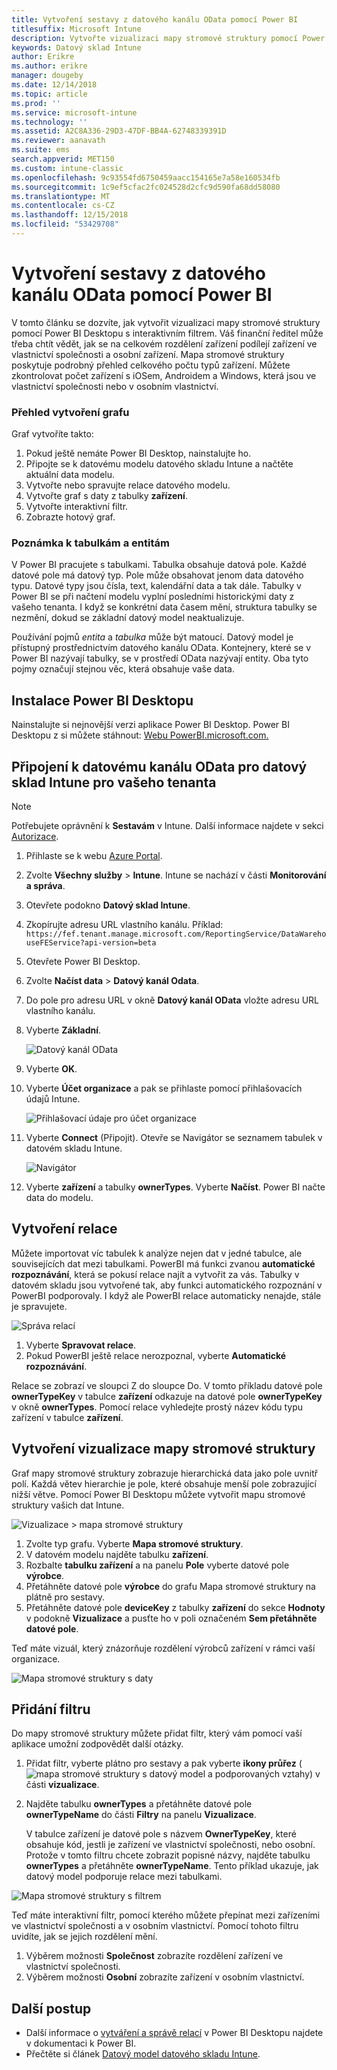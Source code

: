 ```yaml
---
title: Vytvoření sestavy z datového kanálu OData pomocí Power BI
titlesuffix: Microsoft Intune
description: Vytvořte vizualizaci mapy stromové struktury pomocí Power BI Desktopu s interaktivním filtrem z rozhraní API datového skladu Intune.
keywords: Datový sklad Intune
author: Erikre
ms.author: erikre
manager: dougeby
ms.date: 12/14/2018
ms.topic: article
ms.prod: ''
ms.service: microsoft-intune
ms.technology: ''
ms.assetid: A2C8A336-29D3-47DF-BB4A-62748339391D
ms.reviewer: aanavath
ms.suite: ems
search.appverid: MET150
ms.custom: intune-classic
ms.openlocfilehash: 9c93554fd6750459aacc154165e7a58e160534fb
ms.sourcegitcommit: 1c9ef5cfac2fc024528d2cfc9d590fa68dd58080
ms.translationtype: MT
ms.contentlocale: cs-CZ
ms.lasthandoff: 12/15/2018
ms.locfileid: "53429708"
---
```

# <a name="create-a-report-from-the-odata-feed-with-power-bi"></a>Vytvoření sestavy z datového kanálu OData pomocí Power BI

V tomto článku se dozvíte, jak vytvořit vizualizaci mapy stromové struktury pomocí Power BI Desktopu s interaktivním filtrem. Váš finanční ředitel může třeba chtít vědět, jak se na celkovém rozdělení zařízení podílejí zařízení ve vlastnictví společnosti a osobní zařízení. Mapa stromové struktury poskytuje podrobný přehled celkového počtu typů zařízení. Můžete zkontrolovat počet zařízení s iOSem, Androidem a Windows, která jsou ve vlastnictví společnosti nebo v osobním vlastnictví.

### <a name="overview-of-creating-the-chart"></a>Přehled vytvoření grafu

Graf vytvoříte takto:
1. Pokud ještě nemáte Power BI Desktop, nainstalujte ho.
2. Připojte se k datovému modelu datového skladu Intune a načtěte aktuální data modelu.
3. Vytvořte nebo spravujte relace datového modelu.
4. Vytvořte graf s daty z tabulky **zařízení**.
5. Vytvořte interaktivní filtr.
6. Zobrazte hotový graf.

### <a name="a-note-about-tables-and-entities"></a>Poznámka k tabulkám a entitám

V Power BI pracujete s tabulkami. Tabulka obsahuje datová pole. Každé datové pole má datový typ. Pole může obsahovat jenom data datového typu. Datové typy jsou čísla, text, kalendářní data a tak dále. Tabulky v Power BI se při načtení modelu vyplní posledními historickými daty z vašeho tenanta. I když se konkrétní data časem mění, struktura tabulky se nezmění, dokud se základní datový model neaktualizuje.

Používání pojmů _entita_ a _tabulka_ může být matoucí. Datový model je přístupný prostřednictvím datového kanálu OData. Kontejnery, které se v Power BI nazývají tabulky, se v prostředí OData nazývají entity. Oba tyto pojmy označují stejnou věc, která obsahuje vaše data.

## <a name="install-power-bi-desktop"></a>Instalace Power BI Desktopu

Nainstalujte si nejnovější verzi aplikace Power BI Desktop. Power BI Desktopu z si můžete stáhnout: [Webu PowerBI.microsoft.com.](https://powerbi.microsoft.com/desktop)

## <a name="connect-to-the-odata-feed-for-the-intune-data-warehouse-for-your-tenant"></a>Připojení k datovému kanálu OData pro datový sklad Intune pro vašeho tenanta

> [!Note]  
> Potřebujete oprávnění k **Sestavám** v Intune. Další informace najdete v sekci [Autorizace](reports-api-url.md).

1. Přihlaste se k webu [Azure Portal](https://portal.azure.com).
2. Zvolte **Všechny služby** > **Intune**. Intune se nachází v části **Monitorování a správa**.
3. Otevřete podokno **Datový sklad Intune**.
4. Zkopírujte adresu URL vlastního kanálu. Příklad: `https://fef.tenant.manage.microsoft.com/ReportingService/DataWarehouseFEService?api-version=beta`
5. Otevřete Power BI Desktop.
6. Zvolte **Načíst data** > **Datový kanál Odata**.
7. Do pole pro adresu URL v okně **Datový kanál OData** vložte adresu URL vlastního kanálu.
8. Vyberte **Základní**.

    ![Datový kanál OData](media/reports-create-01-odatafeed.png)

9. Vyberte **OK**.
10. Vyberte **Účet organizace** a pak se přihlaste pomocí přihlašovacích údajů Intune.

    ![Přihlašovací údaje pro účet organizace](media/reports-create-02-org-account.png)

11. Vyberte **Connect** (Připojit). Otevře se Navigátor se seznamem tabulek v datovém skladu Intune.

    ![Navigátor](media/reports-create-02-loadentities.png)

12. Vyberte **zařízení** a tabulky **ownerTypes**.  Vyberte **Načíst**. Power BI načte data do modelu.

## <a name="create-a-relationship"></a>Vytvoření relace

Můžete importovat víc tabulek k analýze nejen dat v jedné tabulce, ale souvisejících dat mezi tabulkami.  PowerBI má funkci zvanou **automatické rozpoznávání**, která se pokusí relace najít a vytvořit za vás. Tabulky v datovém skladu jsou vytvořené tak, aby funkci automatického rozpoznání v PowerBI podporovaly. I když ale PowerBI relace automaticky nenajde, stále je spravujete.

![Správa relací](media/reports-create-03-managerelationships.png)

1. Vyberte **Spravovat relace**.
2. Pokud PowerBI ještě relace nerozpoznal, vyberte **Automatické rozpoznávání**.

Relace se zobrazí ve sloupci Z do sloupce Do. V tomto příkladu datové pole **ownerTypeKey** v tabulce **zařízení** odkazuje na datové pole **ownerTypeKey** v okně **ownerTypes**. Pomocí relace vyhledejte prostý název kódu typu zařízení v tabulce **zařízení**.

## <a name="create-a-treemap-visualization"></a>Vytvoření vizualizace mapy stromové struktury

Graf mapy stromové struktury zobrazuje hierarchická data jako pole uvnitř polí. Každá větev hierarchie je pole, které obsahuje menší pole zobrazující nižší větve. Pomocí Power BI Desktopu můžete vytvořit mapu stromové struktury vašich dat Intune.

![Vizualizace > mapa stromové struktury](media/reports-create-03-treemap.png)

1. Zvolte typ grafu. Vyberte **Mapa stromové struktury**.
2. V datovém modelu najděte tabulku **zařízení**.
3. Rozbalte **tabulku zařízení** a na panelu **Pole** vyberte datové pole **výrobce**.
4. Přetáhněte datové pole **výrobce** do grafu Mapa stromové struktury na plátně pro sestavy.
5. Přetáhněte datové pole **deviceKey** z tabulky **zařízení** do sekce **Hodnoty** v podokně **Vizualizace** a pusťte ho v poli označeném **Sem přetáhněte datové pole**.  

Teď máte vizuál, který znázorňuje rozdělení výrobců zařízení v rámci vaší organizace.

![Mapa stromové struktury s daty](media/reports-create-06-treemapwdata.png)

## <a name="add-a-filter"></a>Přidání filtru

Do mapy stromové struktury můžete přidat filtr, který vám pomocí vaší aplikace umožní zodpovědět další otázky.


1. Přidat filtr, vyberte plátno pro sestavy a pak vyberte **ikony průřez** (![mapa stromové struktury s datový model a podporovaných vztahy](media/reports-create-slicer.png)) v části **vizualizace**.
2. Najděte tabulku **ownerTypes** a přetáhněte datové pole **ownerTypeName** do části **Filtry** na panelu **Vizualizace**.  

   V tabulce zařízení je datové pole s názvem **OwnerTypeKey**, které obsahuje kód, jestli je zařízení ve vlastnictví společnosti, nebo osobní. Protože v tomto filtru chcete zobrazit popisné názvy, najděte tabulku **ownerTypes** a přetáhněte **ownerTypeName**. Tento příklad ukazuje, jak datový model podporuje relace mezi tabulkami.

![Mapa stromové struktury s filtrem](media/reports-create-08_ownertype.png)

Teď máte interaktivní filtr, pomocí kterého můžete přepínat mezi zařízeními ve vlastnictví společnosti a v osobním vlastnictví. Pomocí tohoto filtru uvidíte, jak se jejich rozdělení mění.

1. Výběrem možnosti **Společnost** zobrazíte rozdělení zařízení ve vlastnictví společnosti.
2. Výběrem možnosti **Osobní** zobrazíte zařízení v osobním vlastnictví.

## <a name="next-steps"></a>Další postup

 - Další informace o [vytváření a správě relací](https://powerbi.microsoft.com/documentation/powerbi-desktop-create-and-manage-relationships/) v Power BI Desktopu najdete v dokumentaci k Power BI.
 - Přečtěte si článek [Datový model datového skladu Intune](https://docs.microsoft.com/intune/reports-ref-data-model).

